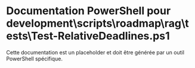 # Documentation PowerShell pour development\scripts\roadmap\rag\tests\Test-RelativeDeadlines.ps1

Cette documentation est un placeholder et doit être générée par un outil PowerShell spécifique.
